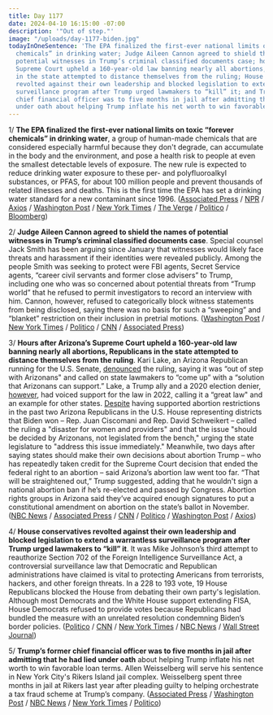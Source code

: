 ```yaml
---
title: Day 1177
date: 2024-04-10 16:15:00 -07:00
description: '"Out of step."'
image: "/uploads/day-1177-biden.jpg"
todayInOneSentence: 'The EPA finalized the first-ever national limits on toxic “forever
  chemicals” in drinking water; Judge Aileen Cannon agreed to shield the names of
  potential witnesses in Trump’s criminal classified documents case; hours after Arizona’s
  Supreme Court upheld a 160-year-old law banning nearly all abortions, Republicans
  in the state attempted to distance themselves from the ruling; House conservatives
  revolted against their own leadership and blocked legislation to extend a warrantless
  surveillance program after Trump urged lawmakers to “kill” it; and Trump’s former
  chief financial officer was to five months in jail after admitting that he had lied
  under oath about helping Trump inflate his net worth to win favorable loan terms. '
---
```


1/ **The EPA finalized the first-ever national limits on toxic “forever chemicals” in drinking water**, a group of human-made chemicals that are considered especially harmful because they don't degrade, can accumulate in the body and the environment, and pose a health risk to people at even the smallest detectable levels of exposure. The new rule is expected to reduce drinking water exposure to these per- and polyfluoroalkyl substances, or PFAS, for about 100 million people and prevent thousands of related illnesses and deaths. This is the first time the EPA has set a drinking water standard for a new contaminant since 1996. ([Associated Press](https://apnews.com/article/forever-chemicals-pfas-pollution-epa-drinking-water-1c8804288413a73bb7b99fc866c8fa51) / [NPR](https://www.npr.org/sections/health-shots/2024/04/10/1243775736/epa-pfas-forever-chemicals-drinking-water-limits) / [Axios](https://www.axios.com/2024/04/10/forever-chemicals-drinking-water-epa) / [Washington Post](https://www.washingtonpost.com/wellness/2024/04/10/pfas-drinking-water-epa-safety/) / [New York Times](https://www.nytimes.com/2024/04/10/climate/epa-pfas-drinking-water.html) / [The Verge](https://www.theverge.com/2024/4/10/24125488/epa-pfas-forever-chemicals-drinking-water-standards) / [Politico](https://www.politico.com/news/2024/04/10/biden-rule-targets-toxic-chemicals-in-us-drinking-water-00151435) / [Bloomberg](https://www.bloomberg.com/news/articles/2024-04-10/epa-sets-us-s-first-drinking-water-standards-to-limit-toxic-pfas?sref=MIBMEEoj))

2/ **Judge Aileen Cannon agreed to shield the names of potential witnesses in Trump’s criminal classified documents case**. Special counsel Jack Smith has been arguing since January that witnesses would likely face threats and harassment if their identities were revealed publicly. Among the people Smith was seeking to protect were FBI agents, Secret Service agents, “career civil servants and former close advisers” to Trump, including one who was so concerned about potential threats from “Trump world” that he refused to permit investigators to record an interview with him. Cannon, however, refused to categorically block witness statements from being disclosed, saying there was no basis for such a “sweeping” and “blanket” restriction on their inclusion in pretrial motions. ([Washington Post](https://www.washingtonpost.com/national-security/2024/04/09/judge-cannon-trump-witnesses/) / [New York Times](https://www.nytimes.com/2024/04/09/us/politics/trump-documents-witnesses.html) / [Politico](https://www.politico.com/news/2024/04/09/cannon-agrees-to-keep-witness-identities-secret-00151402) / [CNN](https://www.cnn.com/2024/04/09/politics/witnesses-secret-trump-classified-documents/) / [Associated Press](https://apnews.com/article/donald-trump-maralago-jack-smith-justice-department-bad5cb148471724b76e4aced04e0337f))

3/ **Hours after Arizona’s Supreme Court upheld a 160-year-old law banning nearly all abortions, Republicans in the state attempted to distance themselves from the ruling**. Kari Lake, an Arizona Republican running for the U.S. Senate, [denounced](https://www.nytimes.com/2024/04/10/us/politics/kari-lake-abortion-arizona.html) the ruling, saying it was “out of step with Arizonans" and called on state lawmakers to “come up” with a “solution that Arizonans can support.” Lake, a Trump ally and a 2020 election denier, [however](https://www.axios.com/2024/04/09/arizona-republicans-abortion-kari-lake-trump), had voiced support for the law in 2022, calling it a “great law" and an example for other states. [Despite](https://www.washingtonpost.com/elections/2024/04/10/arizona-abortion-ban-politics-election/) having supported abortion restrictions in the past two Arizona Republicans in the U.S. House representing districts that Biden won – Rep. Juan Ciscomani and Rep. David Schweikert – called the ruling a "disaster for women and providers" and that the issue "should be decided by Arizonans, not legislated from the bench," urging the state legislature to "address this issue immediately." Meanwhile, two days after saying states should make their own decisions about abortion Trump – who has repeatedly taken credit for the Supreme Court decision that ended the federal right to an abortion – said Arizona’s abortion law went too far. “That will be straightened out,” Trump suggested, adding that he wouldn't sign a national abortion ban if he’s re-elected and passed by Congress. Abortion rights groups in Arizona said they’ve acquired enough signatures to put a constitutional amendment on abortion on the state’s ballot in November. ([NBC News](https://www.nbcnews.com/politics/donald-trump/trump-says-arizona-abortion-ruling-went-far-rcna147217) / [Associated Press](https://apnews.com/article/trump-abortion-arizona-law-florida-ban-7cdd6d2e3c320a89ec7a7c037824e7cd) / [CNN](https://www.cnn.com/2024/04/10/politics/trump-says-he-wouldnt-sign-federal-abortion-ban/index.html) / [Politico](https://www.politico.com/news/2024/04/10/trump-says-arizona-went-too-far-in-abortion-ruling-00151517) / [Washington Post](https://www.washingtonpost.com/politics/2024/04/10/trump-arizona-abortion-supreme-court-ruling/) / [Axios](https://www.axios.com/2024/04/10/trump-abortion-ban-arizona))

4/ **House conservatives revolted against their own leadership and blocked legislation to extend a warrantless surveillance program after Trump urged lawmakers to “kill” it**. It was Mike Johnson’s third attempt to reauthorize Section 702 of the Foreign Intelligence Surveillance Act, a controversial surveillance law that Democratic and Republican administrations have claimed is vital to protecting Americans from terrorists, hackers, and other foreign threats. In a 228 to 193 vote, 19 House Republicans blocked the House from debating their own party's legislation. Although most Democrats and the White House support extending FISA, House Democrats refused to provide votes because Republicans had bundled the measure with an unrelated resolution condemning Biden’s border policies. ([Politico](https://www.politico.com/live-updates/2024/04/10/congress/fisa-failure-00151546) / [CNN](https://www.cnn.com/2024/04/10/politics/trump-fisa-speaker-johnson-house-republicans/index.html) / [New York Times](https://www.nytimes.com/2024/04/10/us/politics/fisa-trump-johnson-house.html) / [NBC News](https://www.nbcnews.com/politics/congress/house-republicans-are-chaos-fighting-key-surveillance-tool-rcna147175) / [Wall Street Journal](https://www.wsj.com/politics/policy/kill-fisa-trump-creates-new-headache-for-speaker-johnson-over-spy-powers-vote-96ead8a8?mod=hp_lead_pos2))

5/ **Trump’s former chief financial officer was to five months in jail after admitting that he had lied under oath** about helping Trump inflate his net worth to win favorable loan terms. Allen Weisselberg will serve his sentence in New York City's Rikers Island jail complex. Weisselberg spent three months in jail at Rikers last year after pleading guilty to helping orchestrate a tax fraud scheme at Trump’s company. ([Associated Press](https://apnews.com/article/weisselberg-trump-perjury-new-york-b76cde56c6cb983ab8789f95d5a0c6c0) / [Washington Post](https://www.washingtonpost.com/national-security/2024/04/10/trump-weisselberg-sentencing-new-york/) / [NBC News](https://www.nbcnews.com/politics/donald-trump/ex-trump-cfo-allen-weisselberg-sentenced-perjury-trump-civil-fraud-tri-rcna147144) / [New York Times](https://www.nytimes.com/2024/04/10/nyregion/allen-weisselberg-sentenced-trump.html) / [Politico](https://www.politico.com/news/2024/04/10/allen-weisselberg-civil-fraud-case-00151496))

